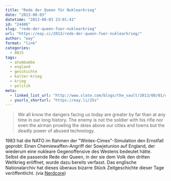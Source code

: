 ```yaml
---
title: "Rede der Queen für Nuklearkrieg"
date: "2013-08-03"
datetime: "2013-08-03 23:01:41"
id: "24486"
slug: "rede-der-queen-fuer-nuklearkrieg"
url: "https://eay.cc/2013/rede-der-queen-fuer-nuklearkrieg/"
author: "eay"
format: "link"
categories:
  - 0815
tags:
  - atombombe
  - england
  - geschichte
  - kalter-krieg
  - krieg
  - politik
meta:
  - linked_list_url: "http://www.slate.com/blogs/the_vault/2013/08/01/queen_elizabeth_speech_written_for_her_to_give_in_case_of_nuclear_war.html"
  - yourls_shorturl: "https://eay.li/25s"
---
```


> We all know the dangers facing us today are greater by far than at any time in our long history. The enemy is not the soldier with his rifle nor even the airman prowling the skies above our cities and towns but the deadly power of abused technology.

1983 hat die NATO im Rahmen der "Wintex-Cimex"-Simulation den Ernstfall geprobt: Einen Chemiewaffen-Angriff der Sowjetunion auf England, der wiederum eine nukleare Gegenoffensive des Westens bedeutet hätte. Selbst die passende Rede der Queen, in der sie dem Volk den dritten Weltkrieg eröffnet, wurde dazu bereits verfasst. Das englische Nationalarchiv hat dieses überaus bizarre Stück Zeitgeschichte dieser Tage veröffentlicht. (via [Nerdcore](http://www.crackajack.de/2013/08/02/her-majestys-secret-nuclear-war-speech/))
